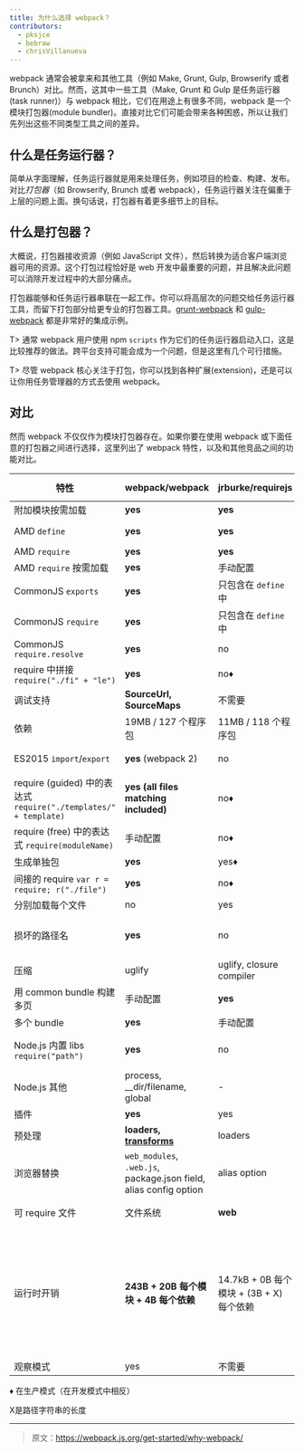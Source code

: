 ```yaml
---
title: 为什么选择 webpack？
contributors:
  - pksjce
  - bebraw
  - chrisVillanueva
---
```


webpack 通常会被拿来和其他工具（例如 Make, Grunt, Gulp, Browserify 或者 Brunch）对比。然而，这其中一些工具（Make, Grunt 和 Gulp 是任务运行器(task runner)）与 webpack 相比，它们在用途上有很多不同，webpack 是一个模块打包器(module bundler)。直接对比它们可能会带来各种困惑，所以让我们先列出这些不同类型工具之间的差异。

## 什么是任务运行器？

简单从字面理解，任务运行器就是用来处理任务，例如项目的检查、构建、发布。对比*打包器*（如 Browserify, Brunch 或者 webpack），任务运行器关注在偏重于上层的问题上面。换句话说，打包器有着更多细节上的目标。


## 什么是打包器？

大概说，打包器接收资源（例如 JavaScript 文件），然后转换为适合客户端浏览器可用的资源。这个打包过程恰好是 web 开发中最重要的问题，并且解决此问题可以消除开发过程中的大部分痛点。

打包器能够和任务运行器串联在一起工作。你可以将高层次的问题交给任务运行器工具，而留下打包部分给更专业的打包器工具。[grunt-webpack](https://www.npmjs.com/package/grunt-webpack) 和 [gulp-webpack](https://www.npmjs.com/package/gulp-webpack) 都是非常好的集成示例。

T> 通常 webpack 用户使用 npm `scripts` 作为它们的任务运行器启动入口，这是比较推荐的做法。跨平台支持可能会成为一个问题，但是这里有几个可行措施。

T> 尽管 webpack 核心关注于打包，你可以找到各种扩展(extension)，还是可以让你用任务管理器的方式去使用 webpack。

## 对比

然而 webpack 不仅仅作为模块打包器存在。如果你要在使用 webpack 或下面任意的打包器之间进行选择，这里列出了 webpack 特性，以及和其他竞品之间的功能对比。

| 特性 | webpack/webpack | jrburke/requirejs | substack/node-browserify | jspm/jspm-cli | rollup/rollup | brunch/brunch |
|---------|-----------------|-------------------|--------------------------|---------------|---------------|---------------|
| 附加模块按需加载 | **yes** | **yes** | no | [System.import](https://github.com/systemjs/systemjs/blob/master/docs/system-api.md#systemimportmodulename--normalizedparentname---promisemodule) | no | no |
| AMD `define` | **yes** | **yes** | [deamdify](https://github.com/jaredhanson/deamdify) | yes | [rollup-plugin-amd](https://github.com/brunch/uglify-js-brunch) | yes |
| AMD `require` | **yes** | **yes** | no | yes | no | yes |
| AMD `require` 按需加载 | **yes** | 手动配置 | no | yes | no | no |
| CommonJS `exports` | **yes** | 只包含在 `define` 中 | **yes** | yes | [commonjs-plugin](https://github.com/rollup/rollup-plugin-commonjs) | yes |
| CommonJS `require` | **yes** | 只包含在 `define` 中 | **yes** | yes | [commonjs-plugin](https://github.com/rollup/rollup-plugin-commonjs) | yes |
| CommonJS `require.resolve` | **yes** | no | no | no | no | |
| require 中拼接 `require("./fi" + "le")` | **yes** | no♦ | no | no | no | |
| 调试支持 | **SourceUrl, SourceMaps** | 不需要 | SourceMaps | **SourceUrl, SourceMaps** | **SourceUrl, SourceMaps** | SourceMaps |
| 依赖 | 19MB / 127 个程序包 | 11MB / 118 个程序包 | **1.2MB / 1 个程序包** | 26MB / 131 个程序包 | ?MB / 3 个程序包 | |
| ES2015 `import`/`export` | **yes** (webpack 2) | no | no | **yes** | **yes** | yes, 通过 [es6 模块转换器](https://github.com/gcollazo/es6-module-transpiler-brunch)
| require (guided) 中的表达式 `require("./templates/" + template)` | **yes (all files matching included)** | no♦ | no | no | no | no |
| require (free) 中的表达式 `require(moduleName)` | 手动配置 | no♦ | no | no | no | |
| 生成单独包 | **yes** | yes♦ | yes | yes | yes | yes |
| 间接的 require `var r = require; r("./file")` | **yes** | no♦ | no | no | no | |
| 分别加载每个文件 | no | yes | no | yes | no | no |
| 损坏的路径名 | **yes** | no | 部分 | yes | 不需要（路径名称不在包中） | no |
| 压缩 | uglify | uglify, closure compiler | [uglifyify](https://github.com/hughsk/uglifyify) | yes | [uglify-plugin](https://github.com/TrySound/rollup-plugin-uglify) | [UglifyJS-brunch](https://github.com/brunch/uglify-js-brunch)
| 用 common bundle 构建多页 | 手动配置 | **yes** | 手动配置 | 使用包算法 | no | no|
| 多个 bundle | **yes** | 手动配置 | 手动配置 | yes | no | yes |
| Node.js 内置 libs `require("path")` | **yes** | no | **yes** | **yes** | [node-resolve-plugin](https://github.com/rollup/rollup-plugin-node-resolve) | |
| Node.js 其他 | process, __dir/filename, global | - | process, __dir/filename, global | process, __dir/filename, global for cjs | global ([commonjs-plugin](https://github.com/rollup/rollup-plugin-commonjs)) | |
| 插件 | **yes** | yes | **yes** | yes | yes | yes |
| 预处理 | **loaders, [transforms](https://github.com/webpack/transform-loader)** | loaders | transforms | plugin translate | plugin transforms | compilers, optimizers |
| 浏览器替换 | `web_modules`, `.web.js`, package.json field, alias config option | alias option | package.json field, alias option | package.json, alias option | no | |
| 可 require 文件 | 文件系统 | **web** | 文件系统 | 通过插件 | 文件系统或通过插件 | 文件系统 |
| 运行时开销 | **243B + 20B 每个模块 + 4B 每个依赖** | 14.7kB + 0B 每个模块 + (3B + X) 每个依赖 | 415B + 25B 每个模块 + (6B + 2X) 每个依赖 | 5.5kB for 自执行 bundle, 38kB 全部 loader 和 polyfill, 0 普通模块, 293B CJS, 139B ES2015 System.register before gzip | **none for ES2015 modules**（可能有其他格式） | |
| 观察模式 | yes | 不需要 | yes | 开发不需要 | no | yes |

♦ 在生产模式（在开发模式中相反）

X是路径字符串的长度

***

> 原文：https://webpack.js.org/get-started/why-webpack/